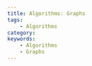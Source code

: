 ```yaml
---
title: Algorithms: Graphs
tags:
    - Algorithms
category: 
keywords:
	- Algorithms
	- Graphs
---
```



<!--stackedit_data:
eyJoaXN0b3J5IjpbLTE5NzQ1MjExOCw5NzQ3MTIwMTRdfQ==
-->